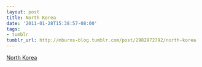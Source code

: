 ```yaml
---
layout: post
title: North Korea
date: '2011-01-28T15:38:57-08:00'
tags:
- tumblr
tumblr_url: http://mburns-blog.tumblr.com/post/2982972792/north-korea
---
```

<a href="http://static.whalesalad.com/north_korea/">North Korea</a>

